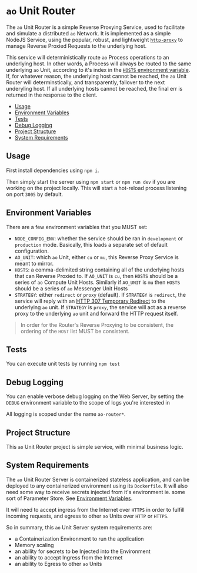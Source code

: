 # `ao` Unit Router

The `ao` Unit Router is a simple Reverse Proxying Service, used to facilitate and simulate a distributed `ao` Network. It is implemented as a simple NodeJS Service, using the popular, robust, and lightweight [`http-proxy`](https://www.npmjs.com/package/http-proxy) to manage Reverse Proxied Requests to the underlying host.

This service will deterministically route `ao` Process operations to an underlying host. In other words, a Process will always be routed to the same underlying `ao` Unit, according to it's index in the [`HOSTS` environment variable](#environment-variables). If, for whatever reason, the underlying host cannot be reached, the `ao` Unit Router will determinstically, and transparently, failover to the next underyling host. If all underlying hosts cannot be reached, the final err is returned in the response to the client.

<!-- toc -->

- [Usage](#usage)
- [Environment Variables](#environment-variables)
- [Tests](#tests)
- [Debug Logging](#debug-logging)
- [Project Structure](#project-structure)
- [System Requirements](#system-requirements)

<!-- tocstop -->

## Usage

First install dependencies using `npm i`.

Then simply start the server using `npm start` or `npm run dev` if you are
working on the project locally. This will start a hot-reload process listening
on port `3005` by default.

## Environment Variables

There are a few environment variables that you MUST set:

- `NODE_CONFIG_ENV`: whether the service should be ran in `development` or `production` mode. Basically, this loads a separate set of default configuration.
- `AO_UNIT`: which `ao` Unit, either `cu` or `mu`, this Reverse Proxy Service is meant to mirror.
- `HOSTS`: a comma-delimited string containing all of the underlying hosts that can Reverse Proxied to. If `AO_UNIT` is `cu`, then `HOSTS` should be a series of `ao` Compute Unit Hosts. Similarly if `AO_UNIT` is `mu` then `HOSTS` should be a series of `ao` Messenger Unit Hosts
- `STRATEGY`: either `redirect` or `proxy` (default). If `STRATEGY` is `redirect`, the service will reply with an [HTTP 307 Temporary Redirect](https://developer.mozilla.org/en-US/docs/Web/HTTP/Status/307) to the underlying `ao` unit. If `STRATEGY` is `proxy`, the service will act as a reverse proxy to the underlying `ao` unit and forward the HTTP request itself.

> In order for the Router's Reverse Proxying to be consistent, the ordering of the `HOST` list MUST be consistent.

## Tests

You can execute unit tests by running `npm test`

## Debug Logging

You can enable verbose debug logging on the Web Server, by setting the `DEBUG`
environment variable to the scope of logs you're interested in

All logging is scoped under the name `ao-router*`.

## Project Structure

This `ao` Unit Router project is simple service, with minimal business logic.

## System Requirements

The `ao` Unit Router Server is containerized stateless application, and can be deployed to any containerized environment using its `Dockerfile`. It will also need some way to receive secrets injected from it's environment ie. some sort of Parameter Store. See [Environment Variables](#environment-variables).

It will need to accept ingress from the Internet over `HTTPS` in order to fulfill incoming requests, and egress to other `ao` Units over `HTTP` or `HTTPS`.

So in summary, this `ao` Unit Server system requirements are:

- a Containerization Environment to run the application
- Memory scaling
- an ability for secrets to be Injected into the Environment
- an ability to accept Ingress from the Internet
- an ability to Egress to other `ao` Units
